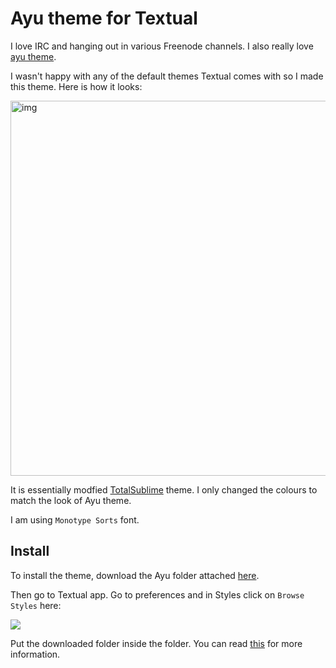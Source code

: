 # Ayu theme for Textual
I love IRC and hanging out in various Freenode channels. I also really love [ayu theme](https://github.com/dempfi/ayu).

I wasn't happy with any of the default themes Textual comes with so I made this theme. Here is how it looks:

<img src="https://i.imgur.com/5SglNCi.png" width="600" alt="img">

It is essentially modfied [TotalSublime](https://github.com/danieldbird/total-sublime) theme. I only changed the colours to match the look of Ayu theme.

I am using `Monotype Sorts` font.

## Install
To install the theme, download the Ayu folder attached [here](Ayu).

Then go to Textual app. Go to preferences and in Styles click on `Browse Styles` here:

![](https://i.imgur.com/cg1Ont3.png)

Put the downloaded folder inside the folder. You can read [this](https://help.codeux.com/textual/Styles.kb) for more information.